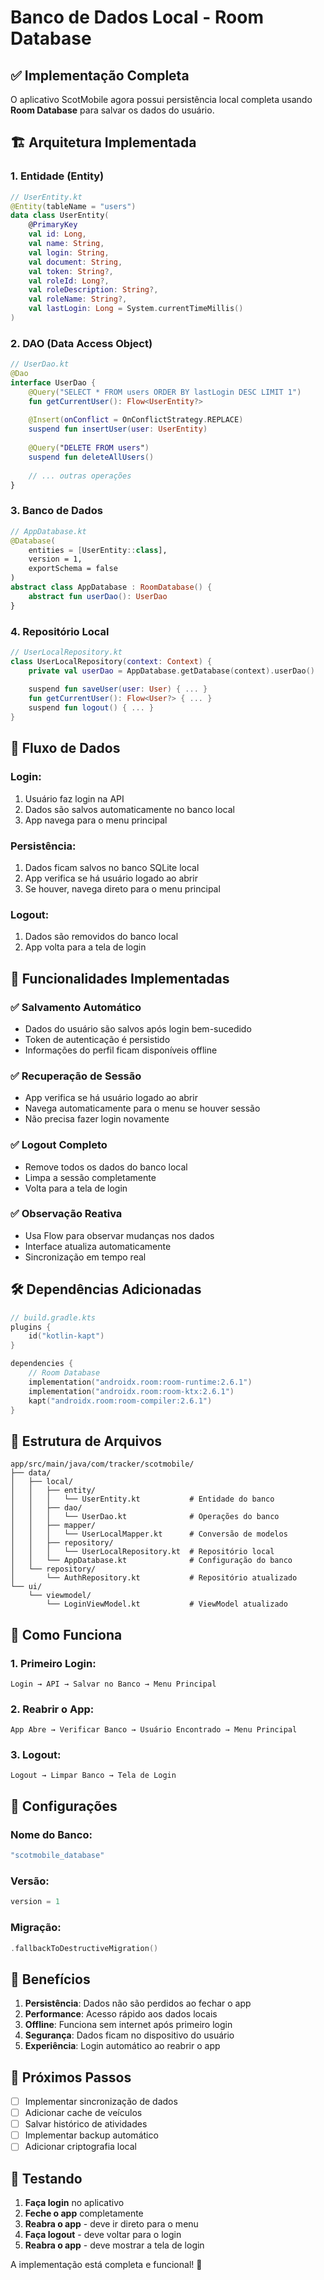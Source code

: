 # Banco de Dados Local - Room Database

## ✅ Implementação Completa

O aplicativo ScotMobile agora possui persistência local completa usando **Room Database** para salvar os dados do usuário.

## 🏗️ Arquitetura Implementada

### 1. **Entidade (Entity)**
```kotlin
// UserEntity.kt
@Entity(tableName = "users")
data class UserEntity(
    @PrimaryKey
    val id: Long,
    val name: String,
    val login: String,
    val document: String,
    val token: String?,
    val roleId: Long?,
    val roleDescription: String?,
    val roleName: String?,
    val lastLogin: Long = System.currentTimeMillis()
)
```

### 2. **DAO (Data Access Object)**
```kotlin
// UserDao.kt
@Dao
interface UserDao {
    @Query("SELECT * FROM users ORDER BY lastLogin DESC LIMIT 1")
    fun getCurrentUser(): Flow<UserEntity?>
    
    @Insert(onConflict = OnConflictStrategy.REPLACE)
    suspend fun insertUser(user: UserEntity)
    
    @Query("DELETE FROM users")
    suspend fun deleteAllUsers()
    
    // ... outras operações
}
```

### 3. **Banco de Dados**
```kotlin
// AppDatabase.kt
@Database(
    entities = [UserEntity::class],
    version = 1,
    exportSchema = false
)
abstract class AppDatabase : RoomDatabase() {
    abstract fun userDao(): UserDao
}
```

### 4. **Repositório Local**
```kotlin
// UserLocalRepository.kt
class UserLocalRepository(context: Context) {
    private val userDao = AppDatabase.getDatabase(context).userDao()
    
    suspend fun saveUser(user: User) { ... }
    fun getCurrentUser(): Flow<User?> { ... }
    suspend fun logout() { ... }
}
```

## 🔄 Fluxo de Dados

### **Login:**
1. Usuário faz login na API
2. Dados são salvos automaticamente no banco local
3. App navega para o menu principal

### **Persistência:**
1. Dados ficam salvos no banco SQLite local
2. App verifica se há usuário logado ao abrir
3. Se houver, navega direto para o menu principal

### **Logout:**
1. Dados são removidos do banco local
2. App volta para a tela de login

## 📱 Funcionalidades Implementadas

### ✅ **Salvamento Automático**
- Dados do usuário são salvos após login bem-sucedido
- Token de autenticação é persistido
- Informações do perfil ficam disponíveis offline

### ✅ **Recuperação de Sessão**
- App verifica se há usuário logado ao abrir
- Navega automaticamente para o menu se houver sessão
- Não precisa fazer login novamente

### ✅ **Logout Completo**
- Remove todos os dados do banco local
- Limpa a sessão completamente
- Volta para a tela de login

### ✅ **Observação Reativa**
- Usa Flow para observar mudanças nos dados
- Interface atualiza automaticamente
- Sincronização em tempo real

## 🛠️ Dependências Adicionadas

```kotlin
// build.gradle.kts
plugins {
    id("kotlin-kapt")
}

dependencies {
    // Room Database
    implementation("androidx.room:room-runtime:2.6.1")
    implementation("androidx.room:room-ktx:2.6.1")
    kapt("androidx.room:room-compiler:2.6.1")
}
```

## 📁 Estrutura de Arquivos

```
app/src/main/java/com/tracker/scotmobile/
├── data/
│   ├── local/
│   │   ├── entity/
│   │   │   └── UserEntity.kt           # Entidade do banco
│   │   ├── dao/
│   │   │   └── UserDao.kt              # Operações do banco
│   │   ├── mapper/
│   │   │   └── UserLocalMapper.kt      # Conversão de modelos
│   │   ├── repository/
│   │   │   └── UserLocalRepository.kt  # Repositório local
│   │   └── AppDatabase.kt              # Configuração do banco
│   └── repository/
│       └── AuthRepository.kt           # Repositório atualizado
└── ui/
    └── viewmodel/
        └── LoginViewModel.kt           # ViewModel atualizado
```

## 🎯 Como Funciona

### **1. Primeiro Login:**
```
Login → API → Salvar no Banco → Menu Principal
```

### **2. Reabrir o App:**
```
App Abre → Verificar Banco → Usuário Encontrado → Menu Principal
```

### **3. Logout:**
```
Logout → Limpar Banco → Tela de Login
```

## 🔧 Configurações

### **Nome do Banco:**
```kotlin
"scotmobile_database"
```

### **Versão:**
```kotlin
version = 1
```

### **Migração:**
```kotlin
.fallbackToDestructiveMigration()
```

## 🚀 Benefícios

1. **Persistência**: Dados não são perdidos ao fechar o app
2. **Performance**: Acesso rápido aos dados locais
3. **Offline**: Funciona sem internet após primeiro login
4. **Segurança**: Dados ficam no dispositivo do usuário
5. **Experiência**: Login automático ao reabrir o app

## 🔮 Próximos Passos

- [ ] Implementar sincronização de dados
- [ ] Adicionar cache de veículos
- [ ] Salvar histórico de atividades
- [ ] Implementar backup automático
- [ ] Adicionar criptografia local

## 🧪 Testando

1. **Faça login** no aplicativo
2. **Feche o app** completamente
3. **Reabra o app** - deve ir direto para o menu
4. **Faça logout** - deve voltar para o login
5. **Reabra o app** - deve mostrar a tela de login

A implementação está completa e funcional! 🎉
